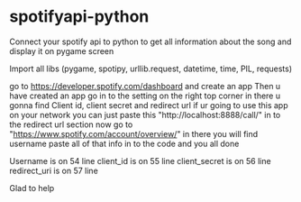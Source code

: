 # spotifyapi-python
Connect your spotify api to python to get all information about the song and display it on pygame screen

Import all libs (pygame, spotipy, urllib.request, datetime, time, PIL, requests)

go to https://developer.spotify.com/dashboard and create an app 
Then u have created an app go in to the setting on the right top corner 
in there u gonna find Client id, client secret and redirect url 
if ur going to use this app on your network you can just paste this "http://localhost:8888/call/" in to the redirect url section 
now go to "https://www.spotify.com/account/overview/" in there you will find username 
paste all of that info in to the code and you all done 

Username is on 54 line
client_id is on 55 line
client_secret is on 56 line
redirect_uri is on 57 line 




Glad to help
